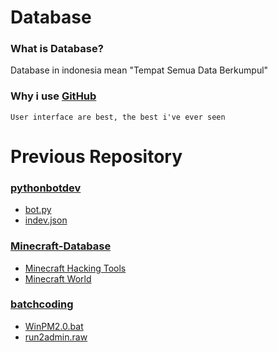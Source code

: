 # Database
### What is Database?
Database in indonesia mean "Tempat Semua Data Berkumpul" 

### Why i use [GitHub](https://www.github.com)
```User interface are best, the best i've ever seen```

# Previous Repository
### [pythonbotdev](https://www.github.com/pythonbotdev)
- [bot.py](https://github.com/FFF-NET/pythonbotdev/blob/main/bot.py)
- [indev.json](https://github.com/FFF-NET/pythonbotdev/blob/main/indev.json)
### [Minecraft-Database](https://github.com/FFF-NET/Minecraft-Database)
- [Minecraft Hacking Tools](https://github.com/FFF-Net/Minecraft-Database/tree/main/Minecraft%20Hacking%20Tool)
- [Minecraft World](https://github.com/FFF-Net/Minecraft-Database/tree/main/Minecraft%20World)
### [batchcoding](https://github.com/FFF-NET/batchcoding)
- [WinPM2.0.bat](https://github.com/FFF-Net/batchcoding/blob/main/WinPM2.0.bat)
- [run2admin.raw](https://github.com/FFF-Net/batchcoding/blob/main/run2admin.raw)
